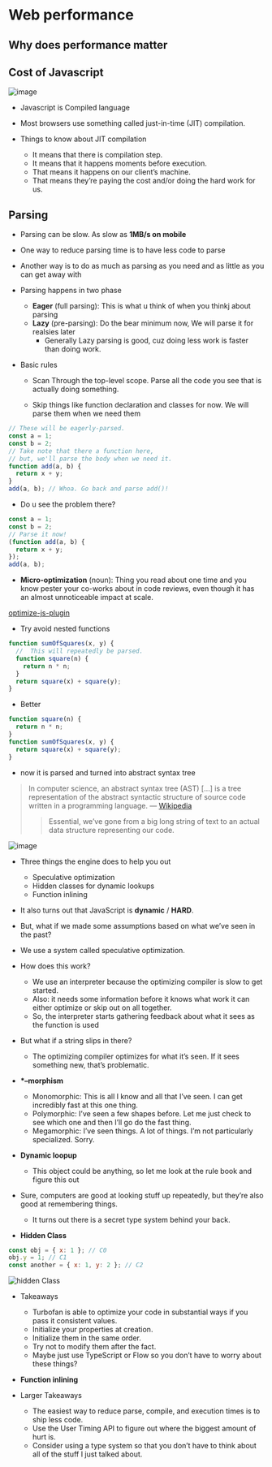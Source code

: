 # Web performance

## Why does performance matter

## Cost of Javascript

![image](/images/Screenshot%202024-02-05%20093954.png)

- Javascript is Compiled language

- Most browsers use something called
  just-in-time (JIT) compilation.

- Things to know about JIT compilation
  - It means that there is compilation step.
  - It means that it happens moments before execution.
  - That means it happens on our client’s machine.
  - That means they’re paying the cost and/or doing the hard
    work for us.

## Parsing

- Parsing can be slow. As slow as **1MB/s on mobile**

- One way to reduce parsing time is to have less code to parse

- Another way is to do as much as parsing as you need and as little as you can get away with

- Parsing happens in two phase

  - **Eager** (full parsing): This is what u think of when you thinkj about parsing
  - **Lazy** (pre-parsing): Do the bear minimum now, We will parse it for realsies later
    - Generally Lazy parsing is good, cuz doing less work is faster than doing work.

- Basic rules

  - Scan Through the top-level scope. Parse all the code you see that is actually doing something.

  - Skip things like function declaration and classes for now. We will parse them when we need them

```javascript
// These will be eagerly-parsed.
const a = 1;
const b = 2;
// Take note that there a function here,
// but, we'll parse the body when we need it.
function add(a, b) {
  return x + y;
}
add(a, b); // Whoa. Go back and parse add()!
```

- Do u see the problem there?

```js
const a = 1;
const b = 2;
// Parse it now!
(function add(a, b) {
  return x + y;
});
add(a, b);
```

- **Micro-optimization** (noun): Thing you read about
  one time and you know pester your co-works about
  in code reviews, even though it has an almost
  unnoticeable impact at scale.

[optimize-js-plugin](https://www.npmjs.com/package/optimize-js-plugin)

- Try avoid nested functions

```js
function sumOfSquares(x, y) {
  //  This will repeatedly be parsed.
  function square(n) {
    return n * n;
  }
  return square(x) + square(y);
}
```

- Better

```js
function square(n) {
  return n * n;
}
function sumOfSquares(x, y) {
  return square(x) + square(y);
}
```

- now it is parsed and turned into abstract syntax tree

> In computer science, an abstract syntax tree (AST) […] is
> a tree representation of the abstract syntactic structure
> of source code written in a programming language. —
> [Wikipedia](https://en.wikipedia.org/wiki/Abstract_syntax_tree)
>
> > Essential, we’ve gone from a big
> > long string of text to an actual data
> > structure representing our code.

![image](/images/ast.png)

- Three things the engine does to help you out

  - Speculative optimization
  - Hidden classes for dynamic lookups
  - Function inlining

- It also turns out that
  JavaScript is **dynamic** / **HARD**.

- But, what if we made some
  assumptions based on what we’ve
  seen in the past?

- We use a system called
  speculative optimization.

- How does this work?

  - We use an interpreter because the optimizing compiler is
    slow to get started.
  - Also: it needs some information before it knows what work
    it can either optimize or skip out on all together.
  - So, the interpreter starts gathering feedback about what it
    sees as the function is used

- But what if a string slips in
  there?

  - The optimizing compiler optimizes
    for what it’s seen. If it sees
    something new, that’s problematic.

- **\*–morphism**

  - Monomorphic: This is all I know and all that I’ve seen. I can
    get incredibly fast at this one thing.
  - Polymorphic: I’ve seen a few shapes before. Let me just
    check to see which one and then I’ll go do the fast thing.
  - Megamorphic: I’ve seen things. A lot of things. I’m not
    particularly specialized. Sorry.

- **Dynamic loopup**

  - This object could be
    anything, so let me look at the rule
    book and figure this out

- Sure, computers are good at looking
  stuff up repeatedly, but they’re also
  good at remembering things.

  - It turns out there is a secret
    type system behind your back.

- **Hidden Class**

```js
const obj = { x: 1 }; // C0
obj.y = 1; // C1
const another = { x: 1, y: 2 }; // C2
```

![hidden Class](/images/hiddenClass.png)

- Takeaways

  - Turbofan is able to optimize your code in substantial ways
    if you pass it consistent values.
  - Initialize your properties at creation.
  - Initialize them in the same order.
  - Try not to modify them after the fact.
  - Maybe just use TypeScript or Flow so you don’t have to
    worry about these things?

- **Function inlining**

- Larger Takeaways
  - The easiest way to reduce parse, compile, and execution
    times is to ship less code.
  - Use the User Timing API to figure out where the biggest
    amount of hurt is.
  - Consider using a type system so that you don’t have to
    think about all of the stuff I just talked about.
